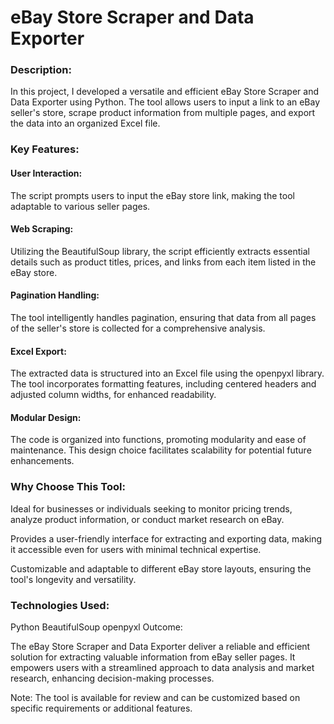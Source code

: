 # eBay Store Scraper and Data Exporter

### Description:

In this project, I developed a versatile and efficient eBay Store Scraper and Data Exporter using Python. The tool allows users to input a link to an eBay seller's store, scrape product information from multiple pages, and export the data into an organized Excel file.

### Key Features:

#### User Interaction:
The script prompts users to input the eBay store link, making the tool adaptable to various seller pages.

#### Web Scraping:
Utilizing the BeautifulSoup library, the script efficiently extracts essential details such as product titles, prices, and links from each item listed in the eBay store.

#### Pagination Handling:
The tool intelligently handles pagination, ensuring that data from all pages of the seller's store is collected for a comprehensive analysis.

#### Excel Export:
The extracted data is structured into an Excel file using the openpyxl library. The tool incorporates formatting features, including centered headers and adjusted column widths, for enhanced readability.

#### Modular Design:
The code is organized into functions, promoting modularity and ease of maintenance. This design choice facilitates scalability for potential future enhancements.

### Why Choose This Tool:

Ideal for businesses or individuals seeking to monitor pricing trends, analyze product information, or conduct market research on eBay.

Provides a user-friendly interface for extracting and exporting data, making it accessible even for users with minimal technical expertise.

Customizable and adaptable to different eBay store layouts, ensuring the tool's longevity and versatility.

### Technologies Used:

Python
BeautifulSoup
openpyxl
Outcome:

The eBay Store Scraper and Data Exporter deliver a reliable and efficient solution for extracting valuable information from eBay seller pages. It empowers users with a streamlined approach to data analysis and market research, enhancing decision-making processes.

Note: The tool is available for review and can be customized based on specific requirements or additional features.
